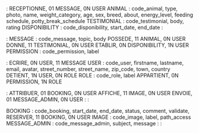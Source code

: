 :
RECEPTIONNE, 01 MESSAGE, 0N USER
ANIMAL : code_animal, type, photo, name, weight_category, age, sex, breed, about, energy_level, feeding schedule, potty_break_schedule
TESTIMONIAL : code_testimonial, body, rating
DISPONIBILITY : code_disponibility, start_date, end_date
:

:
MESSAGE : code_message, topic, body
POSSEDE, 11 ANIMAL, 0N USER
DONNE, 11 TESTIMONIAL, 0N USER
ETABLIR, 0N DISPONIBILITY, 1N USER
PERMISSION : code_permission, label

:
ECRIRE, 0N USER, 11 MESSAGE
USER : code_user, firstname, lastname, email, avatar, street_number, street_name, zip_code, town, country
DETIENT, 1N USER, 0N ROLE
ROLE : code_role, label
APPARTIENT, 0N PERMISSION, 1N ROLE

:
ATTRIBUER, 01 BOOKING, 0N USER
AFFICHE, 11 IMAGE, 0N USER
ENVOIE, 01 MESSAGE_ADMIN, 0N USER
:
:

BOOKING : code_booking, start_date, end_date, status, comment, validate, 
RESERVER, 11 BOOKING, 0N USER
IMAGE : code_image, label, path_access
MESSAGE_ADMIN : code_message_admin, subject, message
:
:
